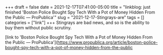 +++draft = falsedate = 2021-12-17T07:41:00-05:00title = "linkblog: just finished 'Boston Police Bought Spy Tech With a Pot of Money Hidden From the Public — ProPublica'"slug = "2021-12-17-Stingrays-are"tags = []categories = ["link"]+++Stingrays are bad news, and so is the ability to buy them without public scrutiny. [link to 'Boston Police Bought Spy Tech With a Pot of Money Hidden From the Public — ProPublica'](https://www.propublica.org/article/boston-police-bought-spy-tech-with-a-pot-of-money-hidden-from-the-public